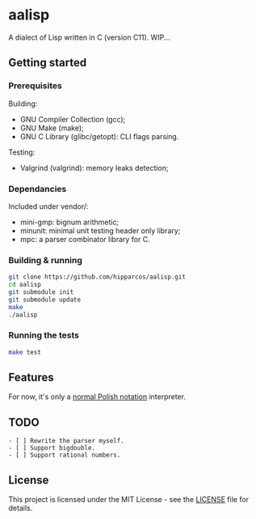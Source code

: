 # aalisp

A dialect of Lisp written in C (version C11).
WIP...

## Getting started

### Prerequisites

Building:

- GNU Compiler Collection (gcc);
- GNU Make (make);
- GNU C Library (glibc/getopt): CLI flags parsing.

Testing:

- Valgrind (valgrind): memory leaks detection;

### Dependancies

Included under vendor/:

- mini-gmp: bignum arithmetic;
- minunit: minimal unit testing header only library;
- mpc: a parser combinator library for C.

### Building & running

```bash
git clone https://github.com/hipparcos/aalisp.git
cd aalisp
git submodule init
git submodule update
make
./aalisp
```

### Running the tests

```bash
make test
```

## Features

For now, it's only a [normal Polish notation](https://en.wikipedia.org/wiki/Polish_notation) interpreter.

## TODO

    - [ ] Rewrite the parser myself.
    - [ ] Support bigdouble.
    - [ ] Support rational numbers.

## License

This project is licensed under the MIT License - see the [LICENSE](LICENSE) file for details.
